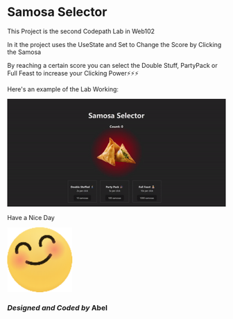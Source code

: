 # Samosa Selector

This Project is the second Codepath Lab in Web102 

In it the project uses the UseState and Set to Change the Score by Clicking the Samosa

By reaching a certain score you can select the Double Stuff, PartyPack or Full Feast to increase your Clicking Power⚡⚡⚡

Here's an example of the Lab Working: 

![Working](https://github.com/abledaniel/Web102Samosa-Selector/blob/master/src/assets/SamosaSelector.gif)

Have a Nice Day   

<img src="https://github.com/abledaniel/Web102Samosa-Selector/blob/master/src/assets/happy2.png" width="150" height="150">
                               
### *Designed and Coded by* **Abel**
